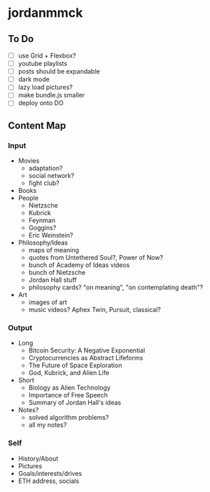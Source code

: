 # jordanmmck

## To Do

- [ ] use Grid + Flexbox?
- [ ] youtube playlists
- [ ] posts should be expandable
- [ ] dark mode
- [ ] lazy load pictures?
- [ ] make bundle.js smaller
- [ ] deploy onto DO

## Content Map

### Input

- Movies
  - adaptation?
  - social network?
  - fight club?
- Books
- People
  - Nietzsche
  - Kubrick
  - Feynman
  - Goggins?
  - Eric Weinstein?
- Philosophy/Ideas
  - maps of meaning
  - quotes from Untethered Soul?, Power of Now?
  - bunch of Academy of Ideas videos
  - bunch of Nietzsche
  - Jordan Hall stuff
  - philosophy cards? "on meaning", "on contemplating death"?
- Art
  - images of art
  - music videos? Aphex Twin, Pursuit, classical?

### Output

- Long
  - Bitcoin Security: A Negative Exponential
  - Cryptocurrencies as Abstract Lifeforms
  - The Future of Space Exploration
  - God, Kubrick, and Alien Life
- Short
  - Biology as Alien Technology
  - Importance of Free Speech
  - Summary of Jordan Hall's ideas
- Notes?
  - solved algorithm problems?
  - all my notes?

### Self

- History/About
- Pictures
- Goals/interests/drives
- ETH address, socials
